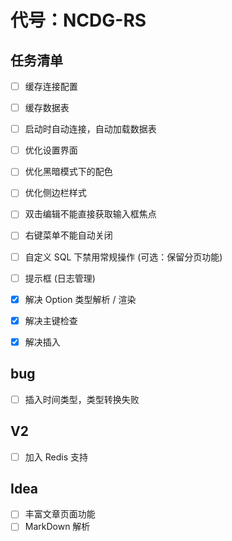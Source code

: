 # 代号：NCDG-RS

## 任务清单

- [ ] 缓存连接配置
- [ ] 缓存数据表
- [ ] 启动时自动连接，自动加载数据表
- [ ] 优化设置界面
- [ ] 优化黑暗模式下的配色
- [ ] 优化侧边栏样式
- [ ] 双击编辑不能直接获取输入框焦点
- [ ] 右键菜单不能自动关闭
- [ ] 自定义 SQL 下禁用常规操作 (可选：保留分页功能)
- [ ] 提示框 (日志管理)

- [x] 解决 Option 类型解析 / 渲染
- [x] 解决主键检查
- [x] 解决插入

## bug

- [ ] 插入时间类型，类型转换失败

## V2

- [ ] 加入 Redis 支持

## Idea

- [ ] 丰富文章页面功能
- [ ] MarkDown 解析
